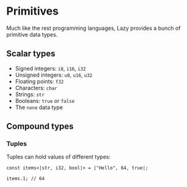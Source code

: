 
# Primitives

Much like the rest programming languages, Lazy provides a bunch of primitive data types.

## Scalar types

- Signed integers: `i8`, `i16`, `i32`
- Unsigned integers: `u8`, `u16`, `u32`
- Floating points: `f32`
- Characters: `char`
- Strings: `str`
- Booleans: `true` or `false`
- The `none` data type

## Compound types

### Tuples

Tuples can hold values of different types:

```
const items<|str, i32, bool|> = |"Hello", 64, true|;

items.1; // 64
```

